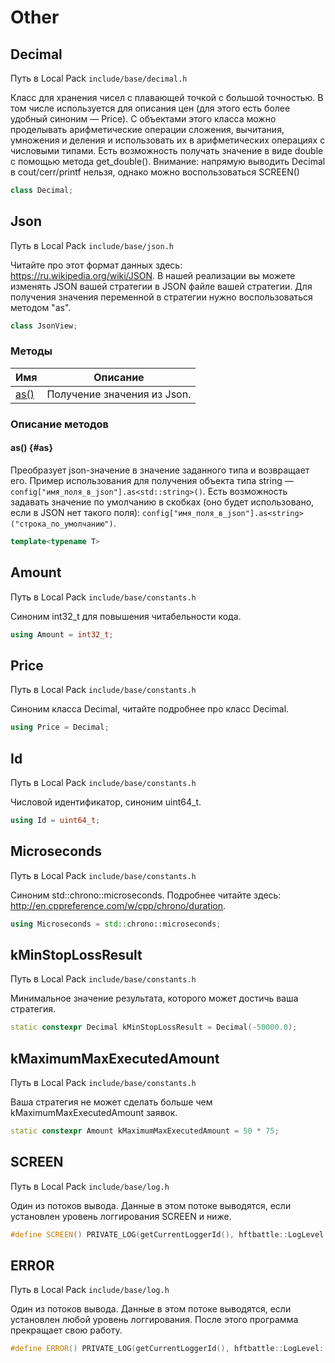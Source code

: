 # Other

## Decimal

Путь в Local Pack `include/base/decimal.h`

Класс для хранения чисел с плавающей точкой с большой точностью.
В том числе используется для описания цен (для этого есть более удобный синоним — Price).
С объектами этого класса можно проделывать арифметические операции сложения, вычитания, умножения и деления и использовать их в арифметических операциях с числовыми типами.
Есть возможность получать значение в виде double с помощью метода get_double().
Внимание: напрямую выводить Decimal в cout/cerr/printf нельзя, однако можно воспользоваться SCREEN()

```c++
class Decimal;
```

## Json

Путь в Local Pack `include/base/json.h`

Читайте про этот формат данных здесь: <https://ru.wikipedia.org/wiki/JSON>.
В нашей реализации вы можете изменять JSON вашей стратегии в JSON файле вашей стратегии.
Для получения значения переменной в стратегии нужно воспользоваться методом "as".

```c++
class JsonView;
```

### Методы

| Имя | Описание |
| --- | --- |
| [as()](#as) | Получение значения из Json. |

### Описание методов

#### as() {#as}

Преобразует json-значение в значение заданного типа и возвращает его.
Пример использования для получения объекта типа string — `config["имя_поля_в_json"].as<std::string>()`.
Есть возможность задавать значение по умолчанию в скобках (оно будет использовано, если в JSON нет такого поля):
`config["имя_поля_в_json"].as<string>("строка_по_умолчанию")`.

```c++
template<typename T>
```

## Amount

Путь в Local Pack `include/base/constants.h`

Синоним int32_t для повышения читабельности кода.

```c++
using Amount = int32_t;
```

## Price

Путь в Local Pack `include/base/constants.h`

Синоним класса Decimal, читайте подробнее про класс Decimal.

```c++
using Price = Decimal;
```

## Id

Путь в Local Pack `include/base/constants.h`

Числовой идентификатор, синоним uint64_t.

```c++
using Id = uint64_t;
```

## Microseconds

Путь в Local Pack `include/base/constants.h`

Синоним std::chrono::microseconds.
Подробнее читайте здесь: <http://en.cppreference.com/w/cpp/chrono/duration>.

```c++
using Microseconds = std::chrono::microseconds;
```

## kMinStopLossResult

Путь в Local Pack `include/base/constants.h`

Минимальное значение результата, которого может достичь ваша стратегия.

```c++
static constexpr Decimal kMinStopLossResult = Decimal(-50000.0);
```

## kMaximumMaxExecutedAmount

Путь в Local Pack `include/base/constants.h`

Ваша стратегия не может сделать больше чем kMaximumMaxExecutedAmount заявок.

```c++
static constexpr Amount kMaximumMaxExecutedAmount = 50 * 75;
```

## SCREEN

Путь в Local Pack `include/base/log.h`

Один из потоков вывода.
Данные в этом потоке выводятся, если установлен уровень логгирования SCREEN и ниже.

```c++
#define SCREEN() PRIVATE_LOG(getCurrentLoggerId(), hftbattle::LogLevel::Screen)
```

## ERROR

Путь в Local Pack `include/base/log.h`

Один из потоков вывода.
Данные в этом потоке выводятся, если установлен любой уровень логгирования.
После этого программа прекращает свою работу.

```c++
#define ERROR() PRIVATE_LOG(getCurrentLoggerId(), hftbattle::LogLevel::Error)
```
